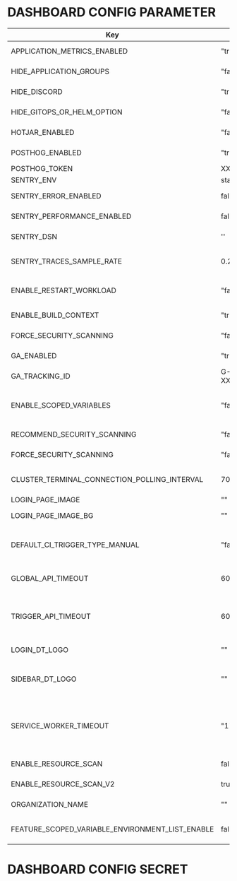 # DASHBOARD CONFIG PARAMETER

| Key                               | Value     | Description                                     |
|-----------------------------------|-----------|-------------------------------------------------|
| APPLICATION_METRICS_ENABLED        | "true"    | Show application metrics button                |
| HIDE_APPLICATION_GROUPS            | "false"   | Hide application group from Devtron UI         |
| HIDE_DISCORD                       | "true"    | Hide Discord button from UI                    |
| HIDE_GITOPS_OR_HELM_OPTION         | "false"   | Enable GitOps and Helm option                 |
| HOTJAR_ENABLED                     | "false"   | Hotjar integration status                      |
| POSTHOG_ENABLED                    | "true"    | PostHog integration status                     |
| POSTHOG_TOKEN                      | XXXXXXXX  | PostHog API token                        |
| SENTRY_ENV                         | stage     | Sentry environment                              |
| SENTRY_ERROR_ENABLED               | false     |  To send uncaught errors to sentry             |
| SENTRY_PERFORMANCE_ENABLED         | false     |  To send persormance sentry      |
| SENTRY_DSN                         | ''        | SENTRY Data Source Name |
| SENTRY_TRACES_SAMPLE_RATE          | 0.2       | Rate at which data send to sentry.(min=0 max=1)|
| ENABLE_RESTART_WORKLOAD            | "false"    | Show restart pods option in app details page   |
| ENABLE_BUILD_CONTEXT               | "true"    | Enable build context in Devtron UI             |
| FORCE_SECURITY_SCANNING            | "false"   | Force security scanning                         |
| GA_ENABLED                         | "true"    | Enable Google Analytics (GA)                   |
| GA_TRACKING_ID                     | G-XXXXXXXX | Google Analytics tracking ID                 |
| ENABLE_SCOPED_VARIABLES            | "false" | For enabling scoped variable from UI, also need to enable it in backend.          |
| RECOMMEND_SECURITY_SCANNING        | "false"    | Recommend security scanning                  |
| FORCE_SECURITY_SCANNING            | "false"    |  Force Security Scanning                |
| CLUSTER_TERMINAL_CONNECTION_POLLING_INTERVAL     | 7000    |  Interval for checking connection with cluster terminal.     |
| LOGIN_PAGE_IMAGE                   | ""         | Login page image url                          |
| LOGIN_PAGE_IMAGE_BG                | ""         | Login page image background color code        |
| DEFAULT_CI_TRIGGER_TYPE_MANUAL     | "false"    | Change default trigger behaviour of newly created ci-pipeline to manual |
| GLOBAL_API_TIMEOUT                  |  60000  | Default timeout for all API requests in DASHBOARD  |
| TRIGGER_API_TIMEOUT                 |  60000  | Default timeout for all API requests for Trigger calls (Deploy artifacts, charts) in DASHBOARD  |
| LOGIN_DT_LOGO                      | ""         | Devtron logo for login page     |
| SIDEBAR_DT_LOGO                    | ""         | Devtron logo for sidebar (would work if ORGANIZATION_NAME is not given)       |
| SERVICE_WORKER_TIMEOUT                    | "1"         | Timeout value (in minutes) to fetch update for dashboard, change it cautiously as might hamper your update cycle       |
| ENABLE_RESOURCE_SCAN                    | false         | Enable image scan for resources        |
| ENABLE_RESOURCE_SCAN_V2            | true      | Enable image scan for resources (v2)          |
| ORGANIZATION_NAME                      | ""         | Name of the organization     |
| FEATURE_SCOPED_VARIABLE_ENVIRONMENT_LIST_ENABLE | false | Enable scoped variable environment list feature |
# DASHBOARD CONFIG SECRET
